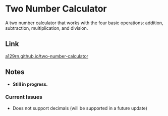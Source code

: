 # Two Number Calculator
A two number calculator that works with the four basic operations: addition, subtraction, multiplication, and division.

## Link

[a129rn.github.io/two-number-calculator](http://a129rn.github.io/two-number-calculator)

## Notes

* **Still in progress.**

### Current Issues

* Does not support decimals (will be supported in a future update)
